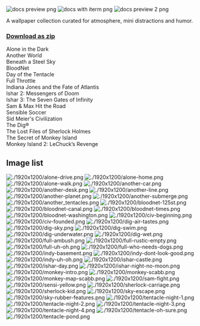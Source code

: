 ![docs preview png](./docs/preview.png)
![docs with iterm png](./docs/with-iterm.png)
![docs preview 2 png](./docs/preview-2.png)

A wallpaper collection curated for atmosphere, mini distractions and humor.

### [Download as zip](https://github.com/maciej-ka/dos-games-wallpapers/archive/master.zip)

Alone in the Dark<br />
Another World<br />
Beneath a Steel Sky<br />
BloodNet<br />
Day of the Tentacle<br />
Full Throttle<br />
Indiana Jones and the Fate of Atlantis<br />
Ishar 2: Messengers of Doom<br />
Ishar 3: The Seven Gates of Infinity<br />
Sam & Max Hit the Road<br />
Sensible Soccer<br />
Sid Meier's Civilization<br />
The Dig®<br />
The Lost Files of Sherlock Holmes<br />
The Secret of Monkey Island<br />
Monkey Island 2: LeChuck’s Revenge<br />

## Image list
![./1920x1200/alone-drive.png](./1920x1200/alone-drive.png)
![./1920x1200/alone-home.png](./1920x1200/alone-home.png)
![./1920x1200/alone-walk.png](./1920x1200/alone-walk.png)
![./1920x1200/another-car.png](./1920x1200/another-car.png)
![./1920x1200/another-desk.png](./1920x1200/another-desk.png)
![./1920x1200/another-line.png](./1920x1200/another-line.png)
![./1920x1200/another-planet.png](./1920x1200/another-planet.png)
![./1920x1200/another-submerge.png](./1920x1200/another-submerge.png)
![./1920x1200/another_tentacles.png](./1920x1200/another_tentacles.png)
![./1920x1200/bloodnet-125st.png](./1920x1200/bloodnet-125st.png)
![./1920x1200/bloodnet-canal.png](./1920x1200/bloodnet-canal.png)
![./1920x1200/bloodnet-times.png](./1920x1200/bloodnet-times.png)
![./1920x1200/bloodnet-washington.png](./1920x1200/bloodnet-washington.png)
![./1920x1200/civ-beginning.png](./1920x1200/civ-beginning.png)
![./1920x1200/civ-founded.png](./1920x1200/civ-founded.png)
![./1920x1200/dig-air-tastes.png](./1920x1200/dig-air-tastes.png)
![./1920x1200/dig-sky.png](./1920x1200/dig-sky.png)
![./1920x1200/dig-swim.png](./1920x1200/dig-swim.png)
![./1920x1200/dig-underwater.png](./1920x1200/dig-underwater.png)
![./1920x1200/dig-wet.png](./1920x1200/dig-wet.png)
![./1920x1200/full-ambush.png](./1920x1200/full-ambush.png)
![./1920x1200/full-rustic-empty.png](./1920x1200/full-rustic-empty.png)
![./1920x1200/full-uh-oh.png](./1920x1200/full-uh-oh.png)
![./1920x1200/full-who-needs-dogs.png](./1920x1200/full-who-needs-dogs.png)
![./1920x1200/indy-basement.png](./1920x1200/indy-basement.png)
![./1920x1200/indy-dont-look-good.png](./1920x1200/indy-dont-look-good.png)
![./1920x1200/indy-uh-oh.png](./1920x1200/indy-uh-oh.png)
![./1920x1200/ishar-castle.png](./1920x1200/ishar-castle.png)
![./1920x1200/ishar-day.png](./1920x1200/ishar-day.png)
![./1920x1200/ishar-night-no-moon.png](./1920x1200/ishar-night-no-moon.png)
![./1920x1200/monkey-intro.png](./1920x1200/monkey-intro.png)
![./1920x1200/monkey-scabb.png](./1920x1200/monkey-scabb.png)
![./1920x1200/monkey-map-scabb.png](./1920x1200/monkey-map-scabb.png)
![./1920x1200/sam-fight.png](./1920x1200/sam-fight.png)
![./1920x1200/sensi-yellow.png](./1920x1200/sensi-yellow.png)
![./1920x1200/sherlock-carriage.png](./1920x1200/sherlock-carriage.png)
![./1920x1200/sherlock-kid.png](./1920x1200/sherlock-kid.png)
![./1920x1200/sky-escape.png](./1920x1200/sky-escape.png)
![./1920x1200/sky-rubber-features.png](./1920x1200/sky-rubber-features.png)
![./1920x1200/tentacle-night-1.png](./1920x1200/tentacle-night-1.png)
![./1920x1200/tentacle-night-2.png](./1920x1200/tentacle-night-2.png)
![./1920x1200/tentacle-night-3.png](./1920x1200/tentacle-night-3.png)
![./1920x1200/tentacle-night-4.png](./1920x1200/tentacle-night-4.png)
![./1920x1200/tentacle-oh-sure.png](./1920x1200/tentacle-oh-sure.png)
![./1920x1200/tentacle-pond.png](./1920x1200/tentacle-pond.png)

